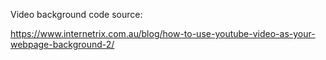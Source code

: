 Video background code source:

https://www.internetrix.com.au/blog/how-to-use-youtube-video-as-your-webpage-background-2/
